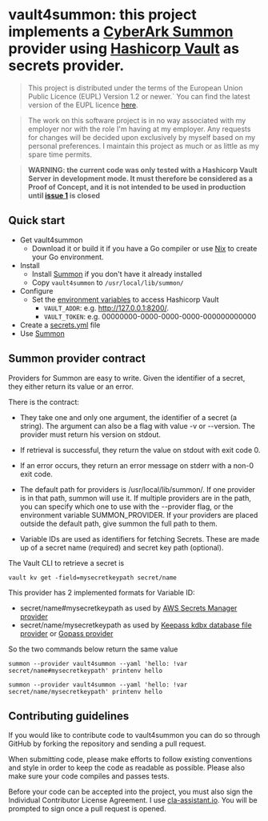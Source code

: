 # vault4summon: this project implements a [CyberArk Summon][summon website] provider using [Hashicorp Vault][Hashicorp Vault] as secrets provider.
>This project is distributed under the terms of the European Union Public Licence (EUPL) Version 1.2 or newer.`
You can find the latest version of the EUPL licence [here][EUPL].

> The work on this software project is in no way associated with my employer nor with the role I'm having at my employer. Any requests for changes will be decided upon exclusively by myself based on my personal preferences. I maintain this project as much or as little as my spare time permits.

>**WARNING: the current code was only tested with a Hashicorp Vault Server in development mode.
It must therefore be considered as a Proof of Concept, and it is not intended to be used in production
until [issue 1](https://github.com/bdhave/vault4summon/issues/1#issue-798122084) is  closed**

## Quick start

* Get vault4summon
  * Download it or build it if you have a Go compiler or use [Nix](useNix4Go.md) to create your Go environment.
* Install
  * Install [Summon][summon website] if you don't have it already installed
  * Copy `vault4summon` to `/usr/local/lib/summon/`
* Configure
  * Set the [environment variables](https://www.vaultproject.io/docs/commands#environment-variables)
    to access Hashicorp Vault
    * `VAULT_ADDR`: e.g. http://127.0.0.1:8200/.
    * `VAULT_TOKEN`: e.g. 00000000-0000-0000-0000-000000000000
* Create a [secrets.yml](secrets.yml) file
* Use [Summon][summon website]
## Summon provider contract

Providers for Summon are easy to write. Given the identifier of a secret, they either return its value or an error.

There is the contract:

* They take one and only one argument, the identifier of a secret (a string). The argument can also be a flag with value
  -v or --version. The provider must return his version on stdout.

* If retrieval is successful, they return the value on stdout with exit code 0.

* If an error occurs, they return an error message on stderr with a non-0 exit code.

* The default path for providers is /usr/local/lib/summon/. If one provider is in that path, summon will use it. If
  multiple providers are in the path, you can specify which one to use with the --provider flag, or the environment
  variable SUMMON_PROVIDER. If your providers are placed outside the default path, give summon the full path to them.

* Variable IDs are used as identifiers for fetching Secrets. These are made up of a secret name (required) and secret
  key path (optional).

The Vault CLI to retrieve a secret is

`vault kv get -field=mysecretkeypath secret/name`

This provider has 2 implemented formats for Variable ID:

* secret/name#mysecretkeypath as used
  by [AWS Secrets Manager provider][AWS-summon]
* secret/name/mysecretkeypath as used
  by [Keepass kdbx database file provider][Keepass] or [Gopass provider][Gopass]

So the two commands below return the same value

`
summon --provider vault4summon --yaml 'hello: !var secret/name#mysecretkeypath' printenv hello
`

`
summon --provider vault4summon --yaml 'hello: !var secret/name/mysecretkeypath' printenv hello
`

## Contributing guidelines

If you would like to contribute code to vault4summon you can do so through GitHub by forking the repository and sending
a pull request.

When submitting code, please make efforts to follow existing conventions and style in order to keep the code as readable
as possible. Please also make sure your code compiles and passes tests.

Before your code can be accepted into the project, you must also sign the Individual Contributor License Agreement. I
use [cla-assistant.io][cla]. You will be prompted to sign once a pull request is opened.

[go language]: https://go.dev/
[summon website]: https://cyberark.github.io/summon/
[Hashicorp Vault]: https://www.vaultproject.io/
[AWS-summon]: https://github.com/cyberark/summon-aws-secrets
[Keepass]: https://github.com/mskarbek/summon-keepass
[Gopass]: https://github.com/gopasspw/gopass-summon-provider

[EUPL]: https://ec.europa.eu/isa2/solutions/european-union-public-licence-eupl_en/
[cla]: https://cla-assistant.io
